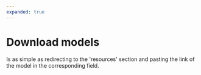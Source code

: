```yaml
---
expanded: true
---
```


# Download models

Is as simple as redirecting to the 'resources' section and pasting the link of the model in the corresponding field.

